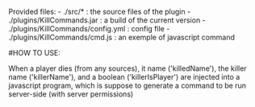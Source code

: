 Provided files:
	- ./src/* : the source files of the plugin
	- ./plugins/KillCommands.jar : a build of the current version
	- ./plugins/KillCommands/config.yml : config file
	- ./plugins/KillCommands/cmd.js : an exemple of javascript command
	
#HOW TO USE:

When a player dies (from any sources), it name ('killedName'), the killer name ('killerName'), and a boolean ('killerIsPlayer') are injected into a javascript program, which is suppose to generate a command to be run server-side (with server permissions)
